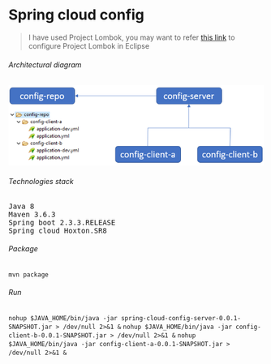 # Spring cloud config

> I have used Project Lombok, you may want to refer [this link](https://projectlombok.org/setup/eclipse) to configure Project Lombok in Eclipse

###### Architectural diagram 

![](https://github.com/ashishb888/spring-cloud-config-2.2-poc/blob/master/diagrams/spring-cloud-config.PNG)

###### Technologies stack

<pre>
Java 8
Maven 3.6.3
Spring boot 2.3.3.RELEASE
Spring cloud Hoxton.SR8
</pre>

###### Package
` mvn package `

###### Run

` nohup $JAVA_HOME/bin/java -jar spring-cloud-config-server-0.0.1-SNAPSHOT.jar > /dev/null 2>&1 & `
` nohup $JAVA_HOME/bin/java -jar config-client-b-0.0.1-SNAPSHOT.jar > /dev/null 2>&1 & `
` nohup $JAVA_HOME/bin/java -jar config-client-a-0.0.1-SNAPSHOT.jar > /dev/null 2>&1 & `
